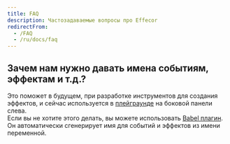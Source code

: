 ```yaml
---
title: FAQ
description: Частозадаваемые вопросы про Effecor
redirectFrom:
  - /FAQ
  - /ru/docs/faq
---
```


## Зачем нам нужно давать имена событиям, эффектам и т.д.?

Это поможет в будущем, при разработке инструментов для создания эффектов, и сейчас используется в [плейграунде](https://share.effector.dev) на боковой панели слева.\
Если вы не хотите этого делать, вы можете использовать [Babel плагин](https://www.npmjs.com/package/@effector/babel-plugin). Он автоматически сгенерирует имя для событий и эффектов из имени переменной.
